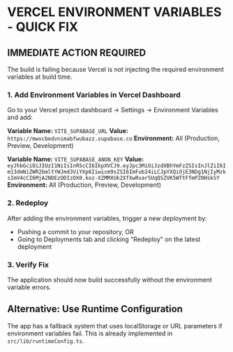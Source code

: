 # VERCEL ENVIRONMENT VARIABLES - QUICK FIX

## IMMEDIATE ACTION REQUIRED

The build is failing because Vercel is not injecting the required environment variables at build time.

### 1. Add Environment Variables in Vercel Dashboard

Go to your Vercel project dashboard → Settings → Environment Variables and add:

**Variable Name:** `VITE_SUPABASE_URL`
**Value:** `https://mwvcbedvnimabfwubazz.supabase.co`
**Environment:** All (Production, Preview, Development)

**Variable Name:** `VITE_SUPABASE_ANON_KEY`
**Value:** `eyJhbGciOiJIUzI1NiIsInR5cCI6IkpXVCJ9.eyJpc3MiOiJzdXBhYmFzZSIsInJlZiI6Im13dmNiZWR2bmltYWJmd3ViYXp6Iiwicm9sZSI6ImFub24iLCJpYXQiOjE3NDg1NjIyMzksImV4cCI6MjA2NDEzODIzOX0.koz-XZMMXUk2XfXwRvar5UqQSZVK5WTtFfmPZ0HskSY`
**Environment:** All (Production, Preview, Development)

### 2. Redeploy

After adding the environment variables, trigger a new deployment by:
- Pushing a commit to your repository, OR
- Going to Deployments tab and clicking "Redeploy" on the latest deployment

### 3. Verify Fix

The application should now build successfully without the environment variable errors.

## Alternative: Use Runtime Configuration

The app has a fallback system that uses localStorage or URL parameters if environment variables fail. This is already implemented in `src/lib/runtimeConfig.ts`.